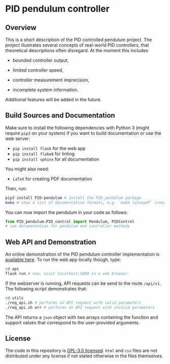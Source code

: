 # PID pendulum controller
## Overview
This is a short description of the PID controlled pendulum project. The project illustrates several concepts of real-world PID controllers, that theoretical descriptions often disregard. At the moment this includes

- bounded controller output,

- limited controller speed,

- controller measurement imprecision,

- incomplete system information.

Additional features will be added in the future.

## Build Sources and Documentation
Make sure to install the following dependencies with Python 3 (might require `pip3` on your system) if you want to build documentation or use the web server:

- `pip install flask` for the web app
- `pip install flake8` for linting
- `pip install sphinx` for all documentation

You might also need:
- `LaTeX` for creating PDF documentation

Then, run:

```bash
pip3 install PID-pendulum # install the PID_pendulum package
make # show a list of documentation formats, e.g. `make latexpdf` creates PDF docs
```

You can now import the pendulum in your code as follows:

```python
from PID_pendulum.PID_control import Pendulum, PIDControl
# see documentation for pendulum and controller methods
```

## Web API and Demonstration
An online demonstration of the PID pendulum controller implementation is [available here](https://pid-pendulum-demo.herokuapp.com/). To run the web app locally though, type:

```bash
cd api
flask run # now, visit localhost:5000 in a web browser
```

If the webserver is running, API requests can be send to the route `/api/v1`. The following script demonstrates that:

```bash
cd utils
./req_api.sh # performs an API request with valid parameters
./req_api.sh err # performs an API request with invalid parameters
```

The API returns a `json` object with two arrays containing the function and support values that correspond to the user-provided arguments.

## License
The code in this repository is [GPL-3.0 licensed](./LICENSE.md). `html` and `css` files are not distributed under any license if not stated otherwise in the files themselves.
